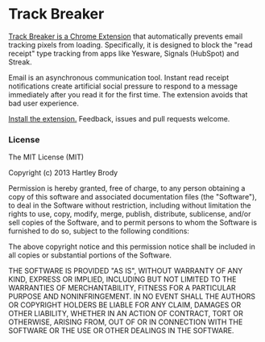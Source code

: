 Track Breaker
========

[Track Breaker is a Chrome Extension](https://chrome.google.com/webstore/detail/buzzkill/dfglcbondofhakncnkoajpmimopmaggc) that automatically prevents email tracking pixels from loading. Specifically, it is designed to block the "read receipt" type tracking from apps like Yesware, Signals (HubSpot) and Streak.

Email is an asynchronous communication tool. Instant read receipt notifications create artificial social pressure to respond to a message immediately after you read it for the first time. The extension avoids that bad user experience.

[Install the extension.](https://chrome.google.com/webstore/detail/buzzkill/dfglcbondofhakncnkoajpmimopmaggc) Feedback, issues and pull requests welcome.

### License
The MIT License (MIT)

Copyright (c) 2013 Hartley Brody

Permission is hereby granted, free of charge, to any person obtaining a copy
of this software and associated documentation files (the "Software"), to deal
in the Software without restriction, including without limitation the rights
to use, copy, modify, merge, publish, distribute, sublicense, and/or sell
copies of the Software, and to permit persons to whom the Software is
furnished to do so, subject to the following conditions:

The above copyright notice and this permission notice shall be included in
all copies or substantial portions of the Software.

THE SOFTWARE IS PROVIDED "AS IS", WITHOUT WARRANTY OF ANY KIND, EXPRESS OR
IMPLIED, INCLUDING BUT NOT LIMITED TO THE WARRANTIES OF MERCHANTABILITY,
FITNESS FOR A PARTICULAR PURPOSE AND NONINFRINGEMENT. IN NO EVENT SHALL THE
AUTHORS OR COPYRIGHT HOLDERS BE LIABLE FOR ANY CLAIM, DAMAGES OR OTHER
LIABILITY, WHETHER IN AN ACTION OF CONTRACT, TORT OR OTHERWISE, ARISING FROM,
OUT OF OR IN CONNECTION WITH THE SOFTWARE OR THE USE OR OTHER DEALINGS IN
THE SOFTWARE.